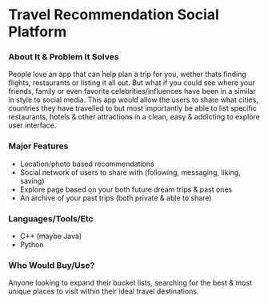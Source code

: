 # **Travel Recommendation Social Platform**

### **About It & Problem It Solves**
People love an app that can help plan a trip for you, wether thats finding flights, restaurants or listing it all out. But what if you could see where your friends, family or even favorite celebrities/influences have been in a similar in style to social media. This app would allow the users to share what cities, countries they have travelled to but most importantly be able to list specific restaurants, hotels & other attractions in a clean, easy & addicting to explore user interface.

### **Major Features**
- Location/photo based recommendations
- Social network of users to share with (following, messaging, liking, saving)
- Explore page based on your both future dream trips & past ones
- An archive of your past trips (both private & able to share)

### **Languages/Tools/Etc**
- C++ (maybe Java)
- Python 

### **Who Would Buy/Use?**
Anyone looking to expand their bucket lists, searching for the best & most unique places to visit within their ideal travel destinations.